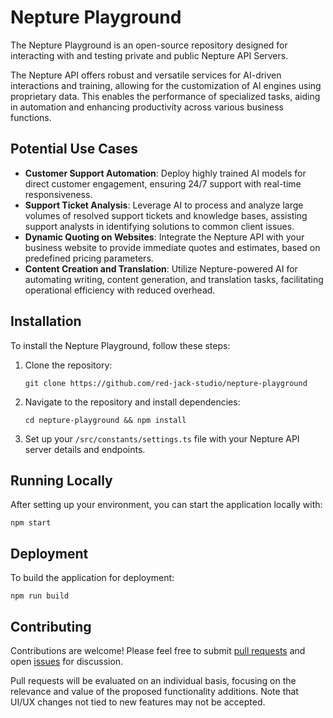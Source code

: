 # Nepture Playground

The Nepture Playground is an open-source repository designed for interacting with and testing private and public Nepture API Servers.

The Nepture API offers robust and versatile services for AI-driven interactions and training, allowing for the customization of AI engines using proprietary data. This enables the performance of specialized tasks, aiding in automation and enhancing productivity across various business functions.

## Potential Use Cases

- **Customer Support Automation**: Deploy highly trained AI models for direct customer engagement, ensuring 24/7 support with real-time responsiveness.
- **Support Ticket Analysis**: Leverage AI to process and analyze large volumes of resolved support tickets and knowledge bases, assisting support analysts in identifying solutions to common client issues.
- **Dynamic Quoting on Websites**: Integrate the Nepture API with your business website to provide immediate quotes and estimates, based on predefined pricing parameters.
- **Content Creation and Translation**: Utilize Nepture-powered AI for automating writing, content generation, and translation tasks, facilitating operational efficiency with reduced overhead.

## Installation

To install the Nepture Playground, follow these steps:

1. Clone the repository:
    ```shell
    git clone https://github.com/red-jack-studio/nepture-playground
    ```
2. Navigate to the repository and install dependencies:
    ```shell
    cd nepture-playground && npm install
    ```
3. Set up your `/src/constants/settings.ts` file with your Nepture API server details and endpoints.

## Running Locally

After setting up your environment, you can start the application locally with:
 ```shell
npm start
```

## Deployment

To build the application for deployment:
```shell
npm run build
```

## Contributing

Contributions are welcome! Please feel free to submit [pull requests](https://github.com/red-jack-studio/nepture-playground/pulls) and open [issues](https://github.com/red-jack-studio/nepture-playground/issues) for discussion.

Pull requests will be evaluated on an individual basis, focusing on the relevance and value of the proposed functionality additions. Note that UI/UX changes not tied to new features may not be accepted.
